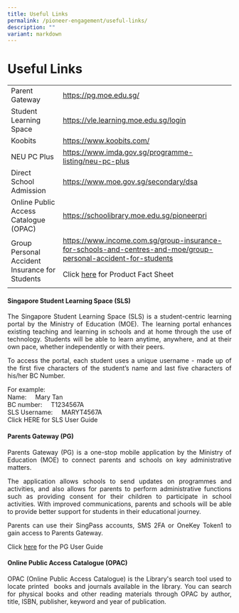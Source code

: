 ```yaml
---
title: Useful Links
permalink: /pioneer-engagement/useful-links/
description: ""
variant: markdown
---
```

# Useful Links

<table>
<tbody>
<tr>
<td>Parent Gateway</td>
<td><a href="https://pg.moe.edu.sg/">https://pg.moe.edu.sg/</a></td>
</tr>
<tr>
<td>Student Learning Space</td>
<td><a href="https://vle.learning.moe.edu.sg/login">https://vle.learning.moe.edu.sg/login</a></td>
</tr>
<tr>
<td>Koobits</td>
<td><a href="https://www.koobits.com/">https://www.koobits.com/</a></td>
</tr>
<tr>
<td>NEU PC Plus</td>
<td><a href="https://www.imda.gov.sg/programme-listing/neu-pc-plus">https://www.imda.gov.sg/programme-listing/neu-pc-plus</a></td>
</tr>
<tr>
<td>Direct School Admission</td>
<td><a href="https://www.moe.gov.sg/secondary/dsa">https://www.moe.gov.sg/secondary/dsa</a></td>
</tr>
<tr>
<td>Online Public Access Catalogue (OPAC)</td>
<td><a href="https://schoolibrary.moe.edu.sg/pioneerpri">https://schoolibrary.moe.edu.sg/pioneerpri</a></td>
</tr>
<tr>
<td>Group Personal Accident Insurance for Students</td>
<td><a href="https://www.income.com.sg/group-insurance-for-schools-and-centres-and-moe/group-personal-accident-for-students">https://www.income.com.sg/group-insurance-for-schools-and-centres-and-moe/group-personal-accident-for-students</a>

Click [here](/files/Attachments/Product_Fact_Sheet.pdf) for Product Fact Sheet</td>
</tr>
</tbody>
</table>


#### Singapore Student Learning Space (SLS)

<p align="Justify">The Singapore Student Learning Space (SLS) is a student-centric learning portal by the Ministry of Education (MOE). The learning portal enhances existing teaching and learning in schools and at home through the use of technology. Students will be able to learn anytime, anywhere, and at their own pace, whether independently or with their peers.</p>

<p align="Justify">To access the portal, each student uses a unique username - made up of the first five characters of the student’s name and last five characters of his/her BC Number.</p>

For example:<br>
Name: &nbsp; &nbsp; Mary Tan<br>
BC number: &nbsp; &nbsp; T1234567A<br>
SLS Username: &nbsp; &nbsp; MARYT4567A<br>
Click HERE for SLS User Guide

#### Parents Gateway (PG)

<p align="Justify">Parents Gateway (PG) is a one-stop mobile application by the Ministry of Education (MOE) to connect parents and schools on key administrative matters.</p>

<p align="Justify">The application allows schools to send updates on programmes and activities, and also allows for parents to perform administrative functions such as providing consent for their children to participate in school activities. With improved communications, parents and schools will be able to provide better support for students in their educational journey.</p>

<p align="Justify">Parents can use their SingPass accounts, SMS 2FA or OneKey Token1 to gain access to Parents Gateway.</p>

Click [here](/files/Parents-Gateway-User-Guide.pdf) for the PG User Guide

#### Online Public Access Catalogue (OPAC)

<p align="Justify">OPAC (Online Public Access Catalogue) is the Library's search tool used to locate printed&nbsp; books and journals available in the library. You can search for physical books and other reading materials through OPAC by author, title, ISBN, publisher, keyword and year of publication.</p>